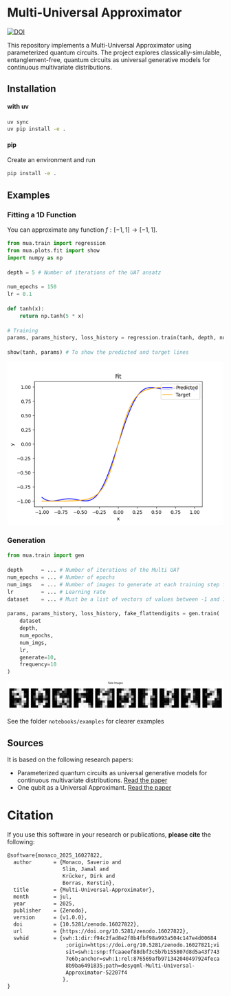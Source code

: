 # Multi-Universal Approximator
[![DOI](https://zenodo.org/badge/DOI/10.5281/zenodo.16027822.svg)](https://doi.org/10.5281/zenodo.16027822)

This repository implements a Multi-Universal Approximator using parameterized quantum circuits. The project explores classically-simulable, entanglement-free, quantum circuits as universal generative models for continuous multivariate distributions.

## Installation

#### with uv
```bash
uv sync
uv pip install -e .
```

#### pip
Create an environment and run
```bash
pip install -e .
```
## Examples

### Fitting a 1D Function
You can approximate any function $f: [-1, 1] \to [-1, 1]$.

```python
from mua.train import regression
from mua.plots.fit import show
import numpy as np

depth = 5 # Number of iterations of the UAT ansatz

num_epochs = 150
lr = 0.1

def tanh(x):
    return np.tanh(5 * x)

# Training
params, params_history, loss_history = regression.train(tanh, depth, num_epochs, lr)

show(tanh, params) # To show the predicted and target lines
```

![Approximation plot](notebooks/examples/fits/fit1.png)

### Generation
```python
from mua.train import gen

depth      = ... # Number of iterations of the Multi UAT
num_epochs = ... # Number of epochs
num_imgs   = ... # Number of images to generate at each training step for the MMD
lr         = ... # Learning rate
dataset    = ... # Must be a list of vectors of values between -1 and 1

params, params_history, loss_history, fake_flattendigits = gen.train(
    dataset
    depth, 
    num_epochs, 
    num_imgs, 
    lr, 
    generate=10, 
    frequency=10
)
```

![Generation plot](notebooks/examples/generations/fake_images.png)

See the folder `notebooks/examples` for clearer examples

## Sources

It is based on the following research papers:

* Parameterized quantum circuits as universal generative models for continuous multivariate distributions. [Read the paper](https://arxiv.org/pdf/2402.09848)
* One qubit as a Universal Approximant. [Read the paper](https://arxiv.org/pdf/2102.04032)

# Citation
If you use this software in your research or publications, **please cite** the following: 

```
@software{monaco_2025_16027822,
  author       = {Monaco, Saverio and
                  Slim, Jamal and
                  Krücker, Dirk and
                  Borras, Kerstin},
  title        = {Multi-Universal-Approximator},
  month        = jul,
  year         = 2025,
  publisher    = {Zenodo},
  version      = {v1.0.0},
  doi          = {10.5281/zenodo.16027822},
  url          = {https://doi.org/10.5281/zenodo.16027822},
  swhid        = {swh:1:dir:f94c2fad8e2f8b4fbf98a993a504c147e4d00684
                   ;origin=https://doi.org/10.5281/zenodo.16027821;vi
                   sit=swh:1:snp:ffcaaeef88dbf3c5b7b155807d8d5a43f743
                   7e6b;anchor=swh:1:rel:876569afb971342040497924feca
                   8b9ba6491835;path=desyqml-Multi-Universal-
                   Approximator-52207f4
                  },
}
```
